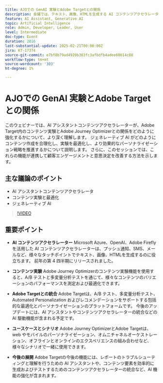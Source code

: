```yaml
---
title: AJOでの GenAI 実験とAdobe Targetとの関係
description: 会議では、テキスト、画像、HTMLを生成する AI コンテンツアクセラレーターの機能、Adobe Journey Optimizerを使用したコンテンツ実験、最適化とパーソナライゼーションのためのAdobe Targetとの統合、組み合わせツールの様々なユースケース、強化された AI 機能を含む今後の開発について重点的に説明しました。
feature: AI Assistant, Generative AI
topic: Artificial Intelligence
role: Admin, Developer, Leader, User
level: Intermediate
doc-type: Event
duration: 2016
last-substantial-update: 2025-02-21T00:00:00Z
jira: KT-17374
source-git-commit: e7bf8b79ad4920b303fc3afbdfb4adee60614c88
workflow-type: tm+mt
source-wordcount: '303'
ht-degree: 1%

---
```



# AJOでの GenAI 実験とAdobe Targetとの関係

このウェビナーでは、AI アシスタントコンテンツアクセラレーターが、Adobe Target内のコンテンツ実験とAdobe Journey Optimizerとの関係をどのように強化するかについて、より深く理解します。 ジェネレーティブ AI がどのようにコンテンツ作成を合理化し、実験を最適化し、より効果的なパーソナライゼーション戦略を推進するかについて説明します。 さらに、このセッションでは、これらの機能が連携して顧客エンゲージメントと意思決定を改善する方法を示します。

## 主な議論のポイント

* AI アシスタントコンテンツアクセラレータ
* コンテンツ実験と最適化
* ジェネレーティブ AI

>[!VIDEO](https://video.tv.adobe.com/v/3444453/?learn=on&enablevpops)

## 重要ポイント

* **AI コンテンツアクセラレーター** Microsoft Azure、OpenAI、Adobe Fireflyを活用した AI コンテンツアクセラレーターは、プッシュ通知、SMS、メールなど、様々なタッチポイントでテキスト、画像、HTMLを生成するのに役立ちます。 前年の第 4 四半期にリリースされました。

* **コンテンツ実験** Adobe Journey Optimizerのコンテンツ実験機能を使用すると、A/B テストと多変量分析テストを通じて、様々なコンテンツのバリエーションのパフォーマンスを測定および最適化できます。

* **Adobe Targetとの統合** Adobe Targetは、A/B テスト、多変量分析テスト、Automated Personalization およびレコメンデーションをサポートする包括的な最適化とパーソナライゼーションのプラットフォームです。 今後のアップデートには、AI アシスタントやコンテンツアクセラレーターの統合などの AI 駆動機能が含まれる予定です。

* **ユースケースとシナリオ** Adobe Journey OptimizerとAdobe Targetは、web やモバイルのパーソナライゼーション、オムニチャネルオーケストレーション、オフラインとオンラインのエクスペリエンスの組み合わせなど、様々なシナリオで一緒に使用できます。

* **今後の展開** Adobe Targetの今後の機能には、レポートのトラブルシューティングと理解を行うための AI アシスタントや、コンテンツ要素を効率的に生成およびテストするためのコンテンツアクセラレーターの統合など、AI 機能の強化が含まれます。
